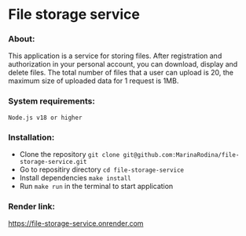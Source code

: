 # File storage service

### About:
This application is a service for storing files. After registration and authorization in your personal account, you can download, display and delete files. The total number of files that a user can upload is 20, the maximum size of uploaded data for 1 request is 1MB.

### System requirements:
`Node.js v18 or higher`

### Installation:
* Clone the repository `git clone git@github.com:MarinaRodina/file-storage-service.git`
* Go to repositiry directory `cd file-storage-service`
* Install dependencies `make install`
* Run `make run` in the terminal to start application

### Render link:
https://file-storage-service.onrender.com
